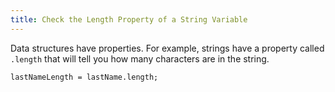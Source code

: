 ```yaml
---
title: Check the Length Property of a String Variable
---
```

Data structures have properties. For example, strings have a property called `.length` that will tell you how many characters are in the string.

    lastNameLength = lastName.length;